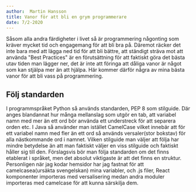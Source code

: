 ```yaml
---
author:  Martin Hansson
title: Vanor för att bli en grym programmerare
date: 7/2-2020
---
```


Såsom alla andra färdigheter i livet så är programmering någonting som kräver mycket tid och engagemang för att bli bra på. Däremot räcker det inte bara med att lägga ned tid för att bli bättre, att ständigt sträva mot att använda "Best Practices" är en förutsättning för att faktiskt göra det bästa utav tiden man lägger ner, det är inte att föringa att dåliga vanor är något som kan stjälpa mer än att hjälpa. Här kommer därför några av mina bästa vanor för att bli vass på programmering.

## Följ standarden
I programmspråket Python så används standarden, PEP 8 som stilguide. Där anges blandannat hur många mellanslag som utgör en tab, att variabel namn med mer än ett ord bör använda ett understreck för att separera orden etc. I Java så använder man istället CamelCase vilket innebär att för ett variabel namn med fler än ett ord så används versaler(stor bokstav) för alla nästkommande ord i namnet. Vilken stilguide man väljer att följa har mindre betydelse än att man faktiskt väljer en viss stilguide och faktiskt håller sig till den. Förslagsvis bör man följa standarden om det finns etablerat i språket, men det absolut viktigaste är att det finns en struktur. 
Personligen när jag kodar hemsidor har jag fastnat för att camelcasea(ursäkta svengelskan) mina variabler, och .js filer, React komponenter importeras med versalisering medan andra moduler importeras med camelcase för att kunna särskilja dem. 

## 